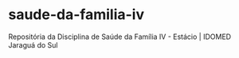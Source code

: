 # saude-da-familia-iv
Repositória da Disciplina de Saúde da Família IV - Estácio | IDOMED Jaraguá do Sul
